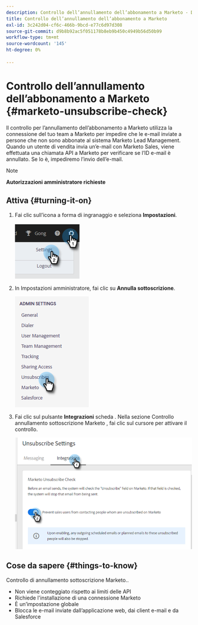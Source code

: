 ```yaml
---
description: Controllo dell’annullamento dell’abbonamento a Marketo - Documenti Marketo - Documentazione del prodotto
title: Controllo dell’annullamento dell’abbonamento a Marketo
exl-id: 3c242d04-cf6c-466b-9bcd-e77c6d97d308
source-git-commit: d9b8b92ac5f051178b8eb9b450c4949b56d50b99
workflow-type: tm+mt
source-wordcount: '145'
ht-degree: 0%

---
```


# Controllo dell’annullamento dell’abbonamento a Marketo {#marketo-unsubscribe-check}

Il controllo per l’annullamento dell’abbonamento a Marketo utilizza la connessione del tuo team a Marketo per impedire che le e-mail inviate a persone che non sono abbonate al sistema Marketo Lead Management. Quando un utente di vendita invia un’e-mail con Marketo Sales, viene effettuata una chiamata API a Marketo per verificare se l’ID e-mail è annullato. Se lo è, impediremo l’invio dell’e-mail.

>[!NOTE]
>
>**Autorizzazioni amministratore richieste**

## Attiva {#turning-it-on}

1. Fai clic sull’icona a forma di ingranaggio e seleziona **Impostazioni**.

   ![](assets/marketo-unsubscribe-check-1.png)

1. In Impostazioni amministratore, fai clic su **Annulla sottoscrizione**.

   ![](assets/marketo-unsubscribe-check-2.png)

1. Fai clic sul pulsante **Integrazioni** scheda . Nella sezione Controllo annullamento sottoscrizione Marketo , fai clic sul cursore per attivare il controllo.

   ![](assets/marketo-unsubscribe-check-3.png)

## Cose da sapere {#things-to-know}

Controllo di annullamento sottoscrizione Marketo..

* Non viene conteggiato rispetto ai limiti delle API
* Richiede l&#39;installazione di una connessione Marketo
* È un’impostazione globale
* Blocca le e-mail inviate dall’applicazione web, dai client e-mail e da Salesforce
